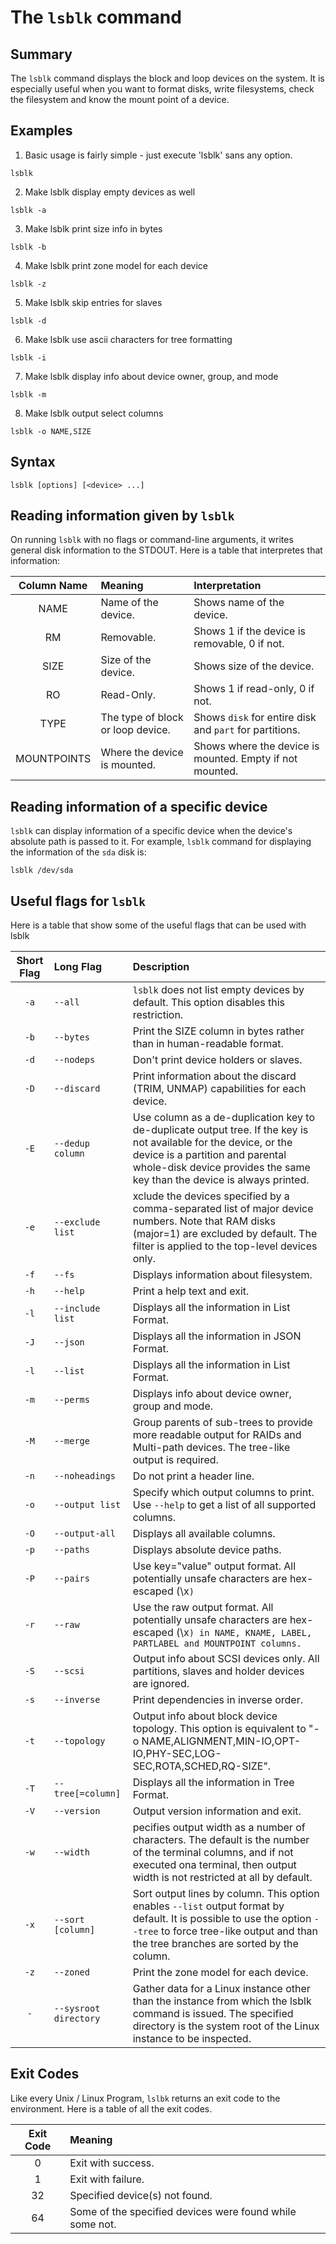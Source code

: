 # The ``lsblk`` command

## Summary
The ``lsblk`` command displays the block and loop devices on the system. It is especially useful when you want to format disks, write filesystems, check the filesystem and know the mount point of a device.


## Examples 

1. Basic usage is fairly simple - just execute 'lsblk' sans any option.
```
lsblk
```

2. Make lsblk display empty devices as well
```
lsblk -a
```

3. Make lsblk print size info in bytes
```
lsblk -b
```

4. Make lsblk print zone model for each device
```
lsblk -z
```

5. Make lsblk skip entries for slaves
```
lsblk -d
```

6. Make lsblk use ascii characters for tree formatting
```
lsblk -i
```

7. Make lsblk display info about device owner, group, and mode
```
lsblk -m
```

8. Make lsblk output select columns

```
lsblk -o NAME,SIZE
```

## Syntax
```
lsblk [options] [<device> ...]
```

## Reading information given by ``lsblk``
On running ``lsblk`` with no flags or command-line arguments, it writes general disk information to the STDOUT.
Here is a table that interpretes that information:

| Column Name | Meaning                           | Interpretation                                              |
|:-----------:|:----------------------------------|:------------------------------------------------------------|
| NAME        | Name of the device.               | Shows name of the device.                                   |
| RM          | Removable.                        | Shows 1 if the device is removable, 0 if not.               |
| SIZE        | Size of the device.               | Shows size of the device.                                   |
| RO          | Read-Only.                        | Shows 1 if read-only, 0 if not.                             |
| TYPE        | The type of block or loop device. | Shows ``disk`` for entire disk and ``part`` for partitions. |
| MOUNTPOINTS | Where the device is mounted.      | Shows where the device is mounted. Empty if not mounted.    |

## Reading information of a specific device
``lsblk`` can display information of a specific device when the device's absolute path is passed to it.
For example, ``lsblk`` command for displaying the information of the ``sda`` disk is:
```
lsblk /dev/sda
```

## Useful flags for ``lsblk``
Here is a table that show some of the useful flags that can be used with lsblk

| **Short Flag**             | **Long Flag**          | **Description**                              |
|:--------------------------:|:-----------------------|:---------------------------------------------|
| ``-a``                     | ``--all``              | `lsblk` does not list empty devices by default. This option disables this restriction.      |
| ``-b``                     | ``--bytes``            | Print the SIZE column in bytes rather than in human-readable format.      |
| ``-d``                     | ``--nodeps``           | Don't print device holders or slaves.        |
| ``-D``                     | ``--discard``          | Print information about the discard (TRIM, UNMAP) capabilities for each device.        |
| ``-E``                     | ``--dedup column``     | Use column as a de-duplication key to de-duplicate output tree. If the key is not available for the device, or the device is a partition and parental whole-disk device provides the same key than the device is always printed.|
| ``-e``                     | ``--exclude list``     | xclude the devices specified by a comma-separated list of major device numbers. Note that RAM disks (major=1) are excluded by default. The filter is applied to the top-level devices only.|
| ``-f``                     | ``--fs``               | Displays information about filesystem.       |
| ``-h``                     | ``--help``             | Print a help text and exit.|
| ``-l``                     | ``--include list``     | Displays all the information in List Format. |
| ``-J``                     | ``--json``             | Displays all the information in JSON Format. |
| ``-l``                     | ``--list``             | Displays all the information in List Format. |
| ``-m``                     | ``--perms``            | Displays info about device owner, group and mode.                 |
| ``-M``                     | ``--merge``            | Group parents of sub-trees to provide more readable output for RAIDs and Multi-path devices. The tree-like output is required.|
| ``-n``                     | ``--noheadings``       | Do not print a header line.                  |
| ``-o``                     | ``--output list``      | Specify which output columns to print. Use `--help` to get a list of all supported columns.              |
| ``-O``                     | ``--output-all``       | Displays all available columns.              |
| ``-p``                     | ``--paths``            | Displays absolute device paths.              |
| ``-P``                     | ``--pairs``            | Use key="value" output format. All potentially unsafe characters are hex-escaped (\x<code>)             |
| ``-r``                     | ``--raw``              | Use the raw output format. All potentially unsafe characters are hex-escaped (\x<code>) in NAME, KNAME, LABEL, PARTLABEL and MOUNTPOINT columns.|
| ``-S``                     | ``--scsi``             | Output info about SCSI devices only. All partitions, slaves and holder devices are ignored.|
| ``-s``                     | ``--inverse``          | Print dependencies in inverse order.                   |
| ``-t``                     | ``--topology``         | Output info about block device topology. This option is equivalent to "-o NAME,ALIGNMENT,MIN-IO,OPT-IO,PHY-SEC,LOG-SEC,ROTA,SCHED,RQ-SIZE".|
| ``-T``                     | ``--tree[=column]``             | Displays all the information in Tree Format. |
| ``-V``                     | ``--version``          | Output version information and exit.         |
| ``-w``                     | ``--width``            |pecifies output width as a number of characters. The default is the number of the terminal columns, and if not executed ona terminal, then output width is not restricted at all by default.|
| ``-x``                     | ``--sort [column]``    | Sort output lines by column. This option enables `--list` output format by default. It is possible to use the option `--tree` to force tree-like output and than the tree branches are sorted by the column.|
| ``-z``                     | ``--zoned``            | Print the zone model for each device.   |
| ``-``                      | ``--sysroot directory``| Gather data for a Linux instance other than the instance from which the lsblk command is issued. The specified directory is the system root of the Linux instance to be inspected.|

## Exit Codes
Like every Unix / Linux Program, ``lslbk`` returns an exit code to the environment.
Here is a table of all the exit codes.

| Exit Code | Meaning                                                    |
|:---------:|:-----------------------------------------------------------|
| 0         | Exit with success.                                         |
| 1         | Exit with failure.                                         |
| 32        | Specified device(s) not found.                             |
| 64        | Some of the specified devices were found while some not.   |
